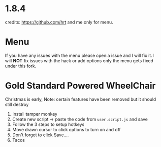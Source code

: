 # 1.8.4

credits: https://github.com/hrt and me only for menu.

# Menu
If you have any issues with the menu please open a issue and I will fix it. I will **NOT** fix issues with the hack or add options only the menu gets fixed under this fork.


# Gold Standard Powered WheelChair
Christmas is early,
Note: certain features have been removed but it should still destroy

1. Install tamper monkey
2. Create new script -> paste the code from `user.script.js` and save
3. Follow the 3 steps to setup hotkeys
4. Move drawn cursor to click options to turn on and off
5. Don't forget to click Save....
6. Tacos
